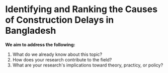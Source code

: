# Identifying and Ranking the Causes of Construction Delays in Bangladesh
**We aim to address the following:**
1. What do we already know about this topic?
2. How does your research contribute to the field?
3. What are your research's implications toward theory, practicy, or policy?
